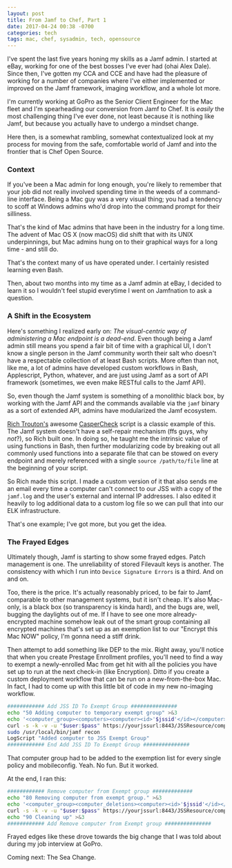 ```yaml
---
layout: post
title: From Jamf to Chef, Part 1
date: 2017-04-24 00:38 -0700
categories: tech
tags: mac, chef, sysadmin, tech, opensource
---
```


I've spent the last five years honing my skills as a Jamf admin. I started at eBay, working for one of the best bosses I've ever had (ohai Alex Dale). Since then, I've gotten my CCA and CCE and have had the pleasure of working for a number of companies where I've either implemented or improved on the Jamf framework, imaging workflow, and a whole lot more.

I'm currently working at GoPro as the Senior Client Engineer for the Mac fleet and I'm spearheading our conversion from  Jamf to Chef. It is _easily_ the most challenging thing I've ever done, not least because it is nothing like Jamf, but because you actually have to undergo a mindset change.

Here then, is a somewhat rambling, somewhat contextualized look at my process for moving from the safe, comfortable world of Jamf and into the frontier that is Chef Open Source.
<!-- more -->

### Context
If you've been a Mac admin for long enough, you're likely to remember that your job did not really involved spending time in the weeds of a command-line interface. Being a Mac guy was a very visual thing; you had a tendency to scoff at Windows admins who'd drop into the command prompt for their silliness.

That's the kind of Mac admins that have been in the industry for a long time. The advent of Mac OS X (now macOS) did shift that with its UNIX underpinnings, but Mac admins hung on to their graphical ways for a long time - and still do.

That's the context many of us have operated under. I certainly resisted learning even Bash.

Then, about two months into my time as a Jamf admin at eBay, I decided to learn it so I wouldn't feel stupid everytime I went on Jamfnation to ask a question.

### A Shift in the Ecosystem
Here's something I realized early on: *The visual-centric way of administering a Mac endpoint is a dead-end*. Even though being a Jamf admin still means you spend a fair bit of time  with a graphical UI, I don't know a single person in the Jamf community worth their salt who doesn't have a respectable collection of at least Bash scripts. More often than not, like me, a lot of admins have developed custom workflows in Bash, Applescript, Python, whatever, and are just using Jamf as a sort of API framework (sometimes, we even make RESTful calls to the Jamf API).

So, even though the Jamf system is something of a monolithic black box, by working with the Jamf API and the commands available via the `jamf` binary as a sort of extended API, admins have modularized the Jamf ecosystem.

[Rich Trouton's](http://derflounder.com) awesome [CasperCheck](https://github.com/rtrouton/CasperCheck) script is a classic example of this. The Jamf system doesn't have a self-repair mechanism (ffs guys, why _not_?), so Rich built one. In doing so, he taught me the intrinsic value of using functions in Bash, then further modularizing code by breaking out all commonly used functions into a separate file that can be stowed on every endpoint and merely referenced with a single `source /path/to/file` line at the beginning of your script.

So Rich made this script. I made a custom version of it that also sends me an email every time a computer can't connect to our JSS with a copy of the `jamf.log` and the user's external and internal IP addresses. I also edited it heavily to log additional data to a custom log file so we can pull that into our ELK infrastructure.

That's one example; I've got more, but you get the idea.

### The Frayed Edges
Ultimately though, Jamf is starting to show some frayed edges. Patch management is one. The unreliability of stored Filevault keys is another. The consistency with which I run into `Device Signature Errors` is a third. And on and on.

Too, there is the price. It's actually reasonably priced, to be fair to Jamf, comparable to other management systems, but it isn't cheap. It's also Mac-only, is a black box (so transparency is kinda hard), and the bugs are, well, bugging the daylights out of me. If I have to see one more already-encrypted machine somehow leak out of the smart group containing all encrypted machines that's set up as an exemption list to our "Encrypt this Mac NOW" policy, I'm gonna need a stiff drink.

Then attempt to add something like DEP to the mix. Right away, you'll notice that when you create Prestage Enrollment profiles, you'll need to find a way to exempt a newly-enrolled Mac from get hit with all the policies you have set up to run at the next check-in (like Encryption). Ditto if you create a custom deployment workflow that can be run on a new-from-the-box Mac. In fact, I had to come up with this little bit of code in my new no-imaging workflow.

```bash
############ Add JSS ID To Exempt Group ###############
echo "50 Adding computer to temporary exempt group" >&3
echo '<computer_group><computers><computer><id>'$jssid'</id></computer></computers></computer_group>' > "/private/tmp/addtogroup.xml"
curl -s -k -v -u "$user:$pass" https://yourjssurl:8443/JSSResource/computergroups/id/XX -X PUT -T "/private/tmp/addtogroup.xml"
sudo /usr/local/bin/jamf recon
LogScript "Added computer to JSS Exempt Group"
############ End Add JSS ID To Exempt Group ###############
```

That computer group had to be added to the exemption list for every single policy and mobileconfig. Yeah. No fun. But it worked.

At the end, I ran this:

```bash
############ Remove computer from Exempt group #############
echo "80 Removing computer from exempt group." >&3
echo '<computer_group><computer_deletions><computer><id>'$jssid'</id></computer></computer_deletions></computer_group>' > "/private/tmp/removefromgroup.xml"
curl -s -k -v -u "$user:$pass" https://yourjssurl:8443/JSSResource/computergroups/id/xx -X PUT -T "/private/tmp/removefromgroup.xml"
echo "90 Cleaning up" >&3
############ Add Remove computer from Exempt group ###############
```

Frayed edges like these drove towards the big change that I was told about during my job interview at GoPro.

Coming next: The Sea Change.
